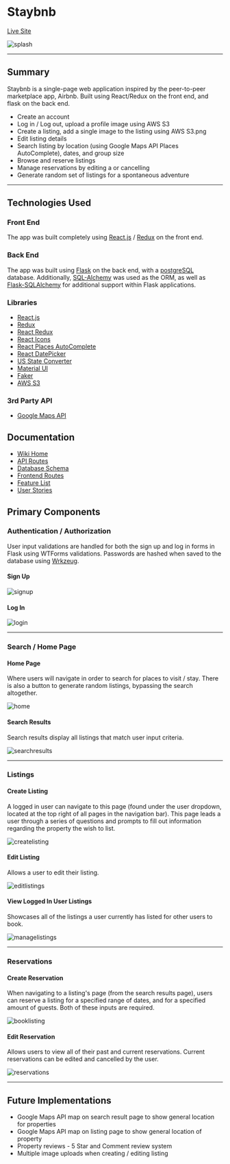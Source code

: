 # Staybnb

[Live Site](https://staybnb2.herokuapp.com/)

![splash](/readme_images/splash.png)

---

## Summary

Staybnb is a single-page web application inspired by the peer-to-peer marketplace app, Airbnb. Built using React/Redux on the front end, and flask on the back end.

- Create an account
- Log in / Log out, upload a profile image using AWS S3
- Create a listing, add a single image to the listing using AWS S3.png
- Edit listing details
- Search listing by location (using Google Maps API Places AutoComplete), dates, and group size
- Browse and reserve listings
- Manage reservations by editing a or cancelling
- Generate random set of listings for a spontaneous adventure

---

## Technologies Used

### Front End

The app was built completely using [React.js](https://reactjs.org/) / [Redux](https://redux.js.org/) on the front end.

### Back End

The app was built using [Flask](https://flask.palletsprojects.com/en/2.0.x/) on the back end, with a [postgreSQL](https://www.postgresql.org/) database. Additionally, [SQL-Alchemy](https://www.sqlalchemy.org/) was used as the ORM, as well as [Flask-SQLAlchemy](https://flask-sqlalchemy.palletsprojects.com/en/2.x/) for additional support within Flask applications.

### Libraries

- [React.js](https://reactjs.org/)
- [Redux](https://redux.js.org/)
- [React Redux](https://react-redux.js.org/)
- [React Icons](https://react-icons.github.io/react-icons/)
- [React Places AutoComplete](https://www.npmjs.com/package/react-places-autocomplete)
- [React DatePicker](https://www.npmjs.com/package/react-datepicker)
- [US State Converter](https://www.npmjs.com/package/us-state-converter)
- [Material UI](https://material-ui.com/)
- [Faker](https://faker.readthedocs.io/en/master/)
- [AWS S3](https://aws.amazon.com/s3/)

### 3rd Party API

- [Google Maps API](https://developers.google.com/maps)

## Documentation

- [Wiki Home](https://github.com/AKuemper/staybnb/wiki/Staybnb)
- [API Routes](https://github.com/AKuemper/staybnb/wiki/API-Routes)
- [Database Schema](https://github.com/AKuemper/staybnb/wiki/Database-Schema)
- [Frontend Routes](https://github.com/AKuemper/staybnb/wiki/Frontend-Routes)
- [Feature List](https://github.com/AKuemper/staybnb/wiki/MVP-Features)
- [User Stories](https://github.com/AKuemper/staybnb/wiki/User-Stories)

## Primary Components

### Authentication / Authorization

User input validations are handled for both the sign up and log in forms in Flask using WTForms validations. Passwords are hashed when saved to the database using [Wrkzeug](https://werkzeug.palletsprojects.com/en/2.0.x/).

#### Sign Up

![signup](/readme_images/signup.png)

#### Log In

![login](/readme_images/login.png)

---

### Search / Home Page

#### Home Page

Where users will navigate in order to search for places to visit / stay. There is also a button to generate random listings, bypassing the search altogether.

![home](/readme_images/home.png)

#### Search Results

Search results display all listings that match user input criteria.

![searchresults](/readme_images/searchresults.png)

---

### Listings

#### Create Listing

A logged in user can navigate to this page (found under the user dropdown, located at the top right of all pages in the navigation bar). This page leads a user through a series of questions and prompts to fill out information regarding the property the wish to list.

![createlisting](/readme_images/createlisting.png)

#### Edit Listing

Allows a user to edit their listing.

![editlistings](/readme_images/editlistings.png)

#### View Logged In User Listings

Showcases all of the listings a user currently has listed for other users to book.

![managelistings](/readme_images/managelistings.png)

---

### Reservations

#### Create Reservation

When navigating to a listing's page (from the search results page), users can reserve a listing for a specified range of dates, and for a specified amount of guests. Both of these inputs are required.

![booklisting](/readme_images/booklisting.png)

#### Edit Reservation

Allows users to view all of their past and current reservations. Current reservations can be edited and cancelled by the user.

![reservations](/readme_images/reservations.png)

---

## Future Implementations

- Google Maps API map on search result page to show general location for properties
- Google Maps API map on listing page to show general location of property
- Property reviews - 5 Star and Comment review system
- Multiple image uploads when creating / editing listing
